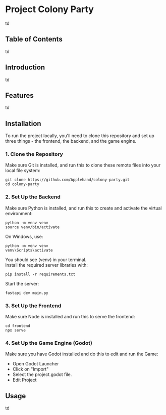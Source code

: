 # Project Colony Party

td

## Table of Contents

td

## Introduction

td

## Features

td

## Installation

To run the project locally, you'll need to clone this repository and set up three things - the frontend, the backend, and the game engine.

### 1. Clone the Repository

Make sure Git is installed, and run this to clone these remote files into your local file system:
  ```
  git clone https://github.com/Applehand/colony-party.git
  cd colony-party
  ```
### 2. Set Up the Backend

Make sure Python is installed, and run this to create and activate the virtual environment:
```
python -m venv venv
source venv/bin/activate
```
On Windows, use:
```
python -m venv venv
venv\Scripts\activate
```
You should see (venv) in your terminal.\
Install the required server libraries with:
```
pip install -r requirements.txt
```
Start the server:
```
fastapi dev main.py
```
### 3. Set Up the Frontend

Make sure Node is installed and run this to serve the frontend:
```
cd frontend
npx serve
```
### 4. Set Up the Game Engine (Godot)

Make sure you have Godot installed and do this to edit and run the Game:
- Open Godot Launcher
- Click on "Import"
- Select the project.godot file.
- Edit Project

## Usage

td


